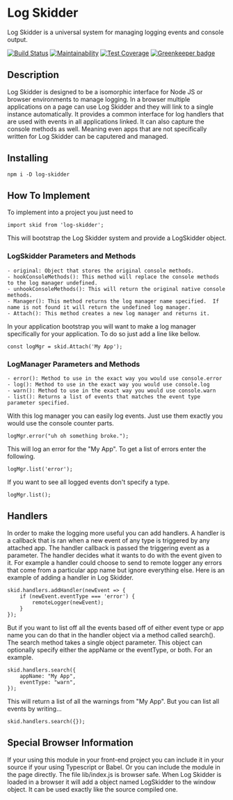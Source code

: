 # Log Skidder

Log Skidder is a universal system for managing logging events and console output.

[![Build Status](https://travis-ci.org/BadOPCode/log-skidder.svg?branch=master)](https://travis-ci.org/BadOPCode/log-skidder)
[![Maintainability](https://api.codeclimate.com/v1/badges/c350ca6004d344744fa3/maintainability)](https://codeclimate.com/github/BadOPCode/log-skidder/maintainability)
[![Test Coverage](https://api.codeclimate.com/v1/badges/c350ca6004d344744fa3/test_coverage)](https://codeclimate.com/github/BadOPCode/log-skidder/test_coverage) [![Greenkeeper badge](https://badges.greenkeeper.io/BadOPCode/log-skidder.svg)](https://greenkeeper.io/)


## Description

Log Skidder is designed to be a isomorphic interface for Node JS or browser environments to manage logging.
In a browser multiple applications on a page can use Log Skidder and they will link to a single instance automatically. It provides a common interface for log handlers that are used with events in all applications linked.
It can also capture the console methods as well.  Meaning even apps that are not specifically written for Log Skidder can be caputered and managed.


## Installing

```npm i -D log-skidder```


## How To Implement

To implement into a project you just need to

```
import skid from 'log-skidder';
```

This will bootstrap the Log Skidder system and provide a LogSkidder object.

### LogSkidder Parameters and Methods
    - original: Object that stores the original console methods.
    - hookConsoleMethods(): This method will replace the console methods to the log manager undefined.
    - unhookConsoleMethods(): This will return the original native console methods.
    - Manager(): This method returns the log manager name specified.  If name is not found it will return the undefined log manager.
    - Attach(): This method creates a new log manager and returns it.

In your application bootstrap you will want to make a log manager specifically for your application. To do so just add a line like bellow.

```
const logMgr = skid.Attach('My App');
```

### LogManager Parameters and Methods
    - error(): Method to use in the exact way you would use console.error
    - log(): Method to use in the exact way you would use console.log
    - warn(): Method to use in the exact way you would use console.warn
    - list(): Returns a list of events that matches the event type parameter specified.

With this log manager you can easily log events. Just use them exactly you would use the console counter parts.
```
logMgr.error("uh oh something broke.");
```
This will log an error for the "My App".  To get a list of errors enter the following.
```
logMgr.list('error');
```
If you want to see all logged events don't specify a type.
```
logMgr.list();
```


## Handlers

In order to make the logging more useful you can add handlers.  A handler is a callback that is ran when a new event of any type is triggered by any attached app.  The handler callback is passed the triggering event as a parameter.
The handler decides what it wants to do with the event given to it.  For example a handler could choose to send to remote logger any errors that come from a particular app name but ignore everything else.
Here is an example of adding a handler in Log Skidder.
```
skid.handlers.addHandler(newEvent => {
    if (newEvent.eventType === 'error') {
        remoteLogger(newEvent);
    }
});
```
But if you want to list off all the events based off of either event type or app name you can do that in the handler object via a method called search().  The search method takes a single object parameter.  This object can optionally specify either the appName or the eventType, or both. For an example.
```
skid.handlers.search({
    appName: "My App",
    eventType: "warn",
});
```
This will return a list of all the warnings from "My App".  But you can list all events by writing...
```
skid.handlers.search({});
```


## Special Browser Information

If your using this module in your front-end project you can include it in your source if your using Typescript or Babel. Or you can include the module in the page directly. The file lib/index.js is browser safe.
When Log Skidder is loaded in a browser it will add a object named LogSkidder to the window object.  It can be used exactly like the source compiled one.